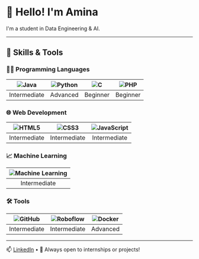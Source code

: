 # 👋 Hello! I'm Amina

I'm a student in Data Engineering & AI.

---

## 🧠 Skills & Tools

### 👨‍💻 Programming Languages
| ![Java](https://img.shields.io/badge/Java-ED8B00?style=for-the-badge&logo=java&logoColor=white) | ![Python](https://img.shields.io/badge/Python-3776AB?style=for-the-badge&logo=python&logoColor=white) | ![C](https://img.shields.io/badge/C-00599C?style=for-the-badge&logo=c&logoColor=white) | ![PHP](https://img.shields.io/badge/PHP-777BB4?style=for-the-badge&logo=php&logoColor=white) |
|:--:|:--:|:--:|:--:|
| Intermediate | Advanced | Beginner | Beginner |

### 🌐 Web Development
| ![HTML5](https://img.shields.io/badge/HTML5-E34F26?style=for-the-badge&logo=html5&logoColor=white) | ![CSS3](https://img.shields.io/badge/CSS3-1572B6?style=for-the-badge&logo=css3&logoColor=white) | ![JavaScript](https://img.shields.io/badge/JavaScript-F7DF1E?style=for-the-badge&logo=javascript&logoColor=black) |
|:--:|:--:|:--:|
| Intermediate | Intermediate | Intermediate |

### 📈 Machine Learning
| ![Machine Learning](https://img.shields.io/badge/Machine%20Learning-FF6F00?style=for-the-badge&logo=google&logoColor=white) |
|:--:|
| Intermediate |

### 🛠️ Tools
| ![GitHub](https://img.shields.io/badge/GitHub-181717?style=for-the-badge&logo=github&logoColor=white) | ![Roboflow](https://img.shields.io/badge/Roboflow-4B0082?style=for-the-badge) | ![Docker](https://img.shields.io/badge/Docker-2496ED?style=for-the-badge&logo=docker&logoColor=white) |
|:--:|:--:|:--:|
| Intermediate | Intermediate | Advanced |

---

📫 [LinkedIn](https://www.linkedin.com/in/amina-addi) • 💼 Always open to internships or projects!
